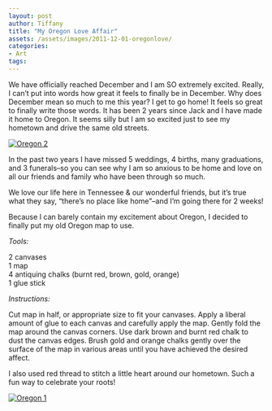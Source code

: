 ```yaml
---
layout: post
author: Tiffany
title: "My Oregon Love Affair"
assets: /assets/images/2011-12-01-oregonlove/
categories: 
- Art
tags: 
---
```


We have officially reached December and I am SO extremely excited. Really, I can’t put into words how great it feels to finally be in December. Why does December mean so much to me this year? I get to go home! It feels so great to finally write those words. It has been 2 years since Jack and I have made it home to Oregon. It seems silly but I am so excited just to see my hometown and drive the same old streets.

[![](jekyll_uploads/2011/12/rice-salad-and-Oregon-016-325x215.jpg "Oregon 2")](http://www.sweetpeonies.com/2011/12/oregonlove/rice-salad-and-oregon-016/)

In the past two years I have missed 5 weddings, 4 births, many graduations, and 3 funerals–so you can see why I am so anxious to be home and love on all our friends and family who have been through so much.

We love our life here in Tennessee & our wonderful friends, but it’s true what they say, “there’s no place like home”–and I’m going there for 2 weeks!

<nbsp>  
<nbsp>  
Because I can barely contain my excitement about Oregon, I decided to finally put my old Oregon map to use.</nbsp></nbsp>

_Tools:_

2 canvases  
1 map  
4 antiquing chalks (burnt red, brown, gold, orange)  
1 glue stick

_Instructions:_

Cut map in half, or appropriate size to fit your canvases. Apply a liberal amount of glue to each canvas and carefully apply the map. Gently fold the map around the canvas corners. Use dark brown and burnt red chalk to dust the canvas edges. Brush gold and orange chalks gently over the surface of the map in various areas until you have achieved the desired affect.

I also used red thread to stitch a little heart around our hometown. Such a fun way to celebrate your roots!

[![](jekyll_uploads/2011/12/rice-salad-and-Oregon-022-575x362.jpg "Oregon 1")](http://www.sweetpeonies.com/2011/12/oregonlove/rice-salad-and-oregon-022/)